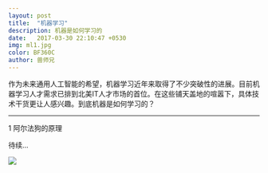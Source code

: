 ```yaml
---
layout: post
title:  "机器学习"
description: 机器是如何学习的
date:   2017-03-30 22:10:47 +0530
img: ml1.jpg
color: BF360C
author: 兽师兄
---
```


作为未来通用人工智能的希望，机器学习近年来取得了不少突破性的进展。目前机器学习人才需求已排到北美IT人才市场的首位。在这些铺天盖地的喧嚣下，具体技术干货更让人感兴趣。到底机器是如何学习的？

---
1 阿尔法狗的原理

待续...


![]({{site.baseurl}}/images/ml2.jpg)